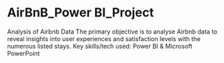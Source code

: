 # AirBnB_Power BI_Project
Analysis of Airbnb Data The primary objective is to analyse Airbnb data to reveal insights into user experiences and satisfaction levels with the numerous listed stays. Key skills/tech used: Power BI &amp; Microsoft PowerPoint

